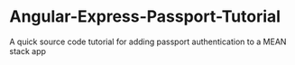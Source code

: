 # Angular-Express-Passport-Tutorial
A quick source code tutorial for adding passport authentication to a MEAN stack app
